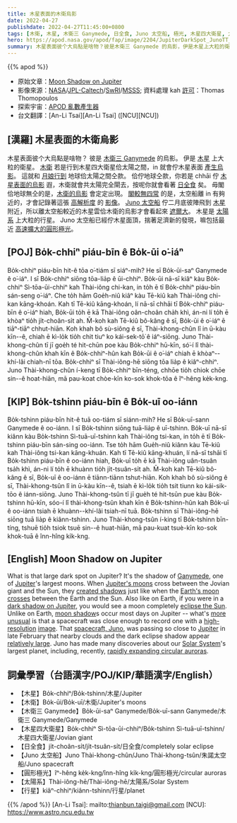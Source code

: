 ```yaml
---
title: 木星表面的木衛烏影
date: 2022-04-27
publishdate: 2022-04-27T11:45:00+0800
tags: [木衛, 木星, 木衛三 Ganymede, 日全食, Juno 太空船, 極光, 木星四大衛星, 太陽系, 圓形極光]
hero: https://apod.nasa.gov/apod/fap/image/2204/JupiterDarkSpot_JunoTT_1080.jpg
summary: 木星表面彼个大烏點是啥物？彼是木衛三 Ganymede 的烏影，伊是木星上大粒的衛星。
---
```


{{% apod %}}

- 原始文章：[Moon Shadow on Jupiter](https://apod.nasa.gov/apod/ap220427.html)
- 影像來源：[NASA](https://www.nasa.gov/)/[JPL-Caltech](https://www.jpl.nasa.gov/)/[SwRI](https://www.swri.org/)/[MSSS](http://www.msss.com/); 資料處理 kah [許可](https://creativecommons.org/licenses/by/4.0/)：Thomas Thomopoulos
- 探索宇宙：[APOD 亂數產生器](http://apod.nasa.gov/apod/random_apod.html)
- 台文翻譯：[An-Li Tsai][An-Li Tsai] ([NCU][NCU])

## [漢羅] 木星表面的木衛烏影
木星表面彼个大烏點是啥物？
彼是 [木衛三 Ganymede][Ganymede] 的烏影。
伊是 [木星][Jupiter 1] 上大粒的衛星。
[木衛][Jupiter's moons] 若是行到木星四大衛星佮太陽之間，in 就會佇木星表面 [產生烏影][created shadows]。
這就和 [月娘行到][Earth's moon crosses] 地球佮太陽之間仝款。
佮佇地球仝款，你若是 chhāi 佇 [木星表面的烏影][dark shadow on Jupiter] 遐，木衛就會共太陽完全閘去，按呢你就會看著 [日全食][eclipse the Sun] 矣。
毋閣佮地球無仝的是，[木衛的烏影][moon shadow] 會定定出現。
[閣較無四常][more unusual] 的是，太空船離 in 有夠近的，才會記錄著這張 [高解析度][high-resolution] 的 [影像][image]。
[Juno 太空船][spacecraft, Juno] 佇二月底彼陣飛到 [木星][Jupiter 2] 附近，所以離太空船較近的木星雲佮木衛的烏影才會看起來 [遮爾大][relatively large]。
木星是 [太陽系][Solar System] 上大粒的行星。
Juno 太空船已經佇木星面頂，揣著足濟新的發現，嘛包括最近 [高速擴大的圓形極光][rapidly expanding circular auroras]。

## [POJ] Bo̍k-chhiⁿ piáu-bīn ê Bo̍k-ūi o͘-iáⁿ
Bo̍k-chhiⁿ piáu-bīn hit-ê tōa o͘-tiám sī siáⁿ-mih?
He sī Bo̍k-ūi-saⁿ Ganymede ê o͘-iáⁿ.
I sī Bo̍k-chhiⁿ siōng tōa-lia̍p ê ūi-chhiⁿ.
Bo̍k-ūi nā-sī kiâⁿ kàu Bo̍k-chhiⁿ Sì-tōa-ūi-chhiⁿ kah Thài-iông chi-kan, in to̍h ē tī Bo̍k-chhiⁿ piáu-bīn sán-seng o͘-iáⁿ.
Che to̍h hām Goe̍h-niû kiâⁿ kàu Tē-kiû kah Thài-iông chi-kan kāng-khoán.
Kah tī Tē-kiû kāng-khoán, lí nā-sī chhāi tī Bo̍k-chhiⁿ piáu-bīn ê o͘-iáⁿ hiah, Bo̍k-ūi to̍h ē kā Thài-iông oân-choân cha̍h khì, án-ni lí to̍h ē khòaⁿ tio̍h ji̍t-choân-si̍t ah.
M̄-koh kah Tē-kiû bô-kâng ê sī, Bo̍k-ūi ê o͘-iáⁿ ē tiāⁿ-tiāⁿ chhut-hiān.
Koh khah bô sù-siông ê sī, Thài-khong-chûn lî in ū-kàu kīn--ê, chiah ē kì-lo̍k tio̍h chit tiuⁿ ko kái-sek-tō͘ ê iáⁿ-siōng.
Juno Thài-khong-chûn tī jī goe̍h té hit-chūn poe kàu Bo̍k-chhiⁿ hū-kīn, só͘-í lî thài-khong-chûn khah kīn ê Bo̍k-chhiⁿ-hûn kah Bo̍k-ūi ê o͘-iáⁿ chiah ē khòaⁿ--khí-lâi chiah-nī tōa.
Bo̍k-chhiⁿ sī Thài-iông-hē siōng tōa lia̍p ê kiâⁿ-chhiⁿ.
Juno Thài-khong-chûn í-keng tī Bo̍k-chhiⁿ bīn-téng, chhōe tio̍h chiok chōe sin--ê hoat-hiān, mā pau-koat chòe-kīn ko-sok khok-tōa ê îⁿ-hêng ke̍k-kng.

## [KIP] Bo̍k-tshinn piáu-bīn ê Bo̍k-uī oo-iánn
Bo̍k-tshinn piáu-bīn hit-ê tuā oo-tiám sī siánn-mih?
He sī Bo̍k-uī-sann Ganymede ê oo-iánn.
I sī Bo̍k-tshinn siōng tuā-lia̍p ê uī-tshinn.
Bo̍k-uī nā-sī kiânn kàu Bo̍k-tshinn Sì-tuā-uī-tshinn kah Thài-iông tsi-kan, in to̍h ē tī Bo̍k-tshinn piáu-bīn sán-sing oo-iánn.
Tse to̍h hām Gue̍h-niû kiânn kàu Tē-kiû kah Thài-iông tsi-kan kāng-khuán.
Kah tī Tē-kiû kāng-khuán, lí nā-sī tshāi tī Bo̍k-tshinn piáu-bīn ê oo-iánn hiah, Bo̍k-uī to̍h ē kā Thài-iông uân-tsuân tsa̍h khì, án-ni lí to̍h ē khuànn tio̍h ji̍t-tsuân-si̍t ah.
M̄-koh kah Tē-kiû bô-kâng ê sī, Bo̍k-uī ê oo-iánn ē tiānn-tiānn tshut-hiān.
Koh khah bô sù-siông ê sī, Thài-khong-tsûn lî in ū-kàu kīn--ê, tsiah ē kì-lo̍k tio̍h tsit tiunn ko kái-sik-tōo ê iánn-siōng.
Juno Thài-khong-tsûn tī jī gue̍h té hit-tsūn pue kàu Bo̍k-tshinn hū-kīn, sóo-í lî thài-khong-tsûn khah kīn ê Bo̍k-tshinn-hûn kah Bo̍k-uī ê oo-iánn tsiah ē khuànn--khí-lâi tsiah-nī tuā.
Bo̍k-tshinn sī Thài-iông-hē siōng tuā lia̍p ê kiânn-tshinn.
Juno Thài-khong-tsûn í-king tī Bo̍k-tshinn bīn-tíng, tshuē tio̍h tsiok tsuē sin--ê huat-hiān, mā pau-kuat tsuè-kīn ko-sok khok-tuā ê înn-hîng ki̍k-kng.

## [English] Moon Shadow on Jupiter
What is that large dark spot on Jupiter?
It's the shadow of [Ganymede][Ganymede], one of [Jupiter][Jupiter 1]'s largest moons.
When [Jupiter's moons][Jupiter's moons] cross between the Jovian giant and the Sun, they [created shadows][created shadows] just like when the [Earth's moon crosses][Earth's moon crosses] between the Earth and the Sun.
Also like on Earth, if you were in a [dark shadow on Jupiter][dark shadow on Jupiter], you would see a moon completely [eclipse the Sun][eclipse the Sun].
Unlike on Earth, [moon shadow][moon shadow]s occur most days on Jupiter -- what's [more unusual][more unusual] is that a spacecraft was close enough to record one with a [high-resolution][high-resolution] [image][image].
That [spacecraft, Juno][spacecraft, Juno], was passing so close to [Jupiter][Jupiter 2] in late February that nearby clouds and the dark eclipse shadow appear [relatively large][relatively large].
Juno has made many discoveries about our [Solar System][Solar System]'s largest planet, including, recently, [rapidly expanding circular auroras][rapidly expanding circular auroras].

## 詞彙學習（台語漢字/POJ/KIP/華語漢字/English）
- 【木星】Bo̍k-chhiⁿ/Bo̍k-tshinn/木星/Jupiter
- 【木衛】Bo̍k-ūi/Bo̍k-uī/木衛/Jupiter's moons
- 【木衛三 Ganymede】Bo̍k-ūi-saⁿ Ganymede/Bo̍k-uī-sann Ganymede/木衛三 Ganymede/Ganymede
- 【木星四大衛星】Bo̍k-chhiⁿ Sì-tōa-ūi-chhiⁿ/Bo̍k-tshinn Sì-tuā-uī-tshinn/木星四大衛星/Jovian giant
- 【日全食】ji̍t-choân-si̍t/ji̍t-tsuân-si̍t/日全食/completely solar eclipse
- 【Juno 太空船】Juno Thài-khong-chûn/Juno Thài-khong-tsûn/朱諾太空船/Juno spacecraft
- 【圓形極光】îⁿ-hêng ke̍k-kng/înn-hîng ki̍k-kng/圓形極光/circular auroras
- 【太陽系】Thài-iông-hē/Thài-iông-hē/太陽系/Solar System
- 【行星】kiâⁿ-chhiⁿ/kiânn-tshinn/行星/planet


{{% /apod %}}
[An-Li Tsai]: mailto:thianbun.taigi@gmail.com
[NCU]: https://www.astro.ncu.edu.tw

[copyright]: https://apod.nasa.gov/apod/fap/lib/about_apod.html#srapply

[Ganymede]:https://apod.nasa.gov/apod/ap210614.html
[Jupiter 1]:https://solarsystem.nasa.gov/planets/jupiter/in-depth/
[Jupiter's moons]:https://solarsystem.nasa.gov/moons/jupiter-moons/overview//
[created shadows]:https://apod.nasa.gov/apod/ap110102.html
[Earth's moon crosses]:https://eclipse2017.nasa.gov/static/img/eclipse-who-what-where-and-how/eclipsesHOW.png
[dark shadow on Jupiter]:https://apod.nasa.gov/apod/ap200628.html
[eclipse the Sun]:https://apod.nasa.gov/apod/ap170820.html
[moon shadow]:https://youtu.be/kGNxKnLmOH4
[more unusual]:http://funkot.ru/wp-content/uploads/2013/12/kotik-v-shapochke.jpg
[high-resolution]:https://www.missionjuno.swri.edu/news/juno-captures-moon-shadow-on-jupiter
[image]:https://photojournal.jpl.nasa.gov/catalog/PIA25015
[spacecraft, Juno]:https://www.nasa.gov/mission_pages/juno/spacecraft/index.html
[Jupiter 2]:https://en.wikipedia.org/wiki/Jupiter
[relatively large]:https://apod.nasa.gov/apod/ap190508.html
[Solar System]:https://spaceplace.nasa.gov/menu/solar-system/
[rapidly expanding circular auroras]:https://agupubs.onlinelibrary.wiley.com/doi/10.1029/2020JA028971
